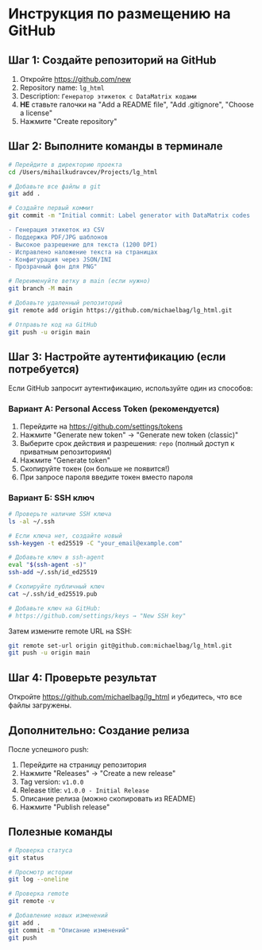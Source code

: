 # Инструкция по размещению на GitHub

## Шаг 1: Создайте репозиторий на GitHub

1. Откройте https://github.com/new
2. Repository name: `lg_html`
3. Description: `Генератор этикеток с DataMatrix кодами`
4. **НЕ** ставьте галочки на "Add a README file", "Add .gitignore", "Choose a license"
5. Нажмите "Create repository"

## Шаг 2: Выполните команды в терминале

```bash
# Перейдите в директорию проекта
cd /Users/mihailkudravcev/Projects/lg_html

# Добавьте все файлы в git
git add .

# Создайте первый коммит
git commit -m "Initial commit: Label generator with DataMatrix codes

- Генерация этикеток из CSV
- Поддержка PDF/JPG шаблонов
- Высокое разрешение для текста (1200 DPI)
- Исправлено наложение текста на страницах
- Конфигурация через JSON/INI
- Прозрачный фон для PNG"

# Переименуйте ветку в main (если нужно)
git branch -M main

# Добавьте удаленный репозиторий
git remote add origin https://github.com/michaelbag/lg_html.git

# Отправьте код на GitHub
git push -u origin main
```

## Шаг 3: Настройте аутентификацию (если потребуется)

Если GitHub запросит аутентификацию, используйте один из способов:

### Вариант А: Personal Access Token (рекомендуется)

1. Перейдите на https://github.com/settings/tokens
2. Нажмите "Generate new token" → "Generate new token (classic)"
3. Выберите срок действия и разрешения: `repo` (полный доступ к приватным репозиториям)
4. Нажмите "Generate token"
5. Скопируйте токен (он больше не появится!)
6. При запросе пароля введите токен вместо пароля

### Вариант Б: SSH ключ

```bash
# Проверьте наличие SSH ключа
ls -al ~/.ssh

# Если ключа нет, создайте новый
ssh-keygen -t ed25519 -C "your_email@example.com"

# Добавьте ключ в ssh-agent
eval "$(ssh-agent -s)"
ssh-add ~/.ssh/id_ed25519

# Скопируйте публичный ключ
cat ~/.ssh/id_ed25519.pub

# Добавьте ключ на GitHub:
# https://github.com/settings/keys → "New SSH key"
```

Затем измените remote URL на SSH:

```bash
git remote set-url origin git@github.com:michaelbag/lg_html.git
git push -u origin main
```

## Шаг 4: Проверьте результат

Откройте https://github.com/michaelbag/lg_html и убедитесь, что все файлы загружены.

## Дополнительно: Создание релиза

После успешного push:

1. Перейдите на страницу репозитория
2. Нажмите "Releases" → "Create a new release"
3. Tag version: `v1.0.0`
4. Release title: `v1.0.0 - Initial Release`
5. Описание релиза (можно скопировать из README)
6. Нажмите "Publish release"

## Полезные команды

```bash
# Проверка статуса
git status

# Просмотр истории
git log --oneline

# Проверка remote
git remote -v

# Добавление новых изменений
git add .
git commit -m "Описание изменений"
git push
```
